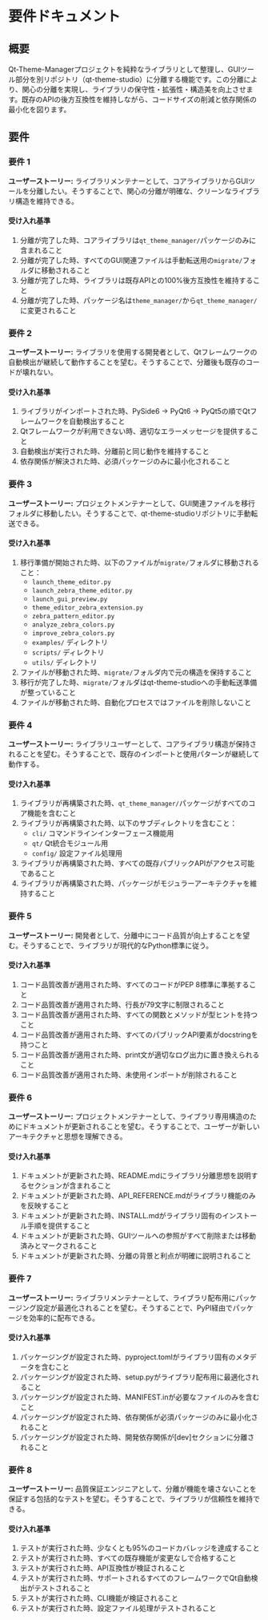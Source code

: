 # 要件ドキュメント

## 概要

Qt-Theme-Managerプロジェクトを純粋なライブラリとして整理し、GUIツール部分を別リポジトリ（qt-theme-studio）に分離する機能です。この分離により、関心の分離を実現し、ライブラリの保守性・拡張性・構造美を向上させます。既存のAPIの後方互換性を維持しながら、コードサイズの削減と依存関係の最小化を図ります。

## 要件

### 要件 1

**ユーザーストーリー:** ライブラリメンテナーとして、コアライブラリからGUIツールを分離したい。そうすることで、関心の分離が明確な、クリーンなライブラリ構造を維持できる。

#### 受け入れ基準

1. 分離が完了した時、コアライブラリは`qt_theme_manager/`パッケージのみに含まれること
2. 分離が完了した時、すべてのGUI関連ファイルは手動転送用の`migrate/`フォルダに移動されること
3. 分離が完了した時、ライブラリは既存APIとの100%後方互換性を維持すること
4. 分離が完了した時、パッケージ名は`theme_manager/`から`qt_theme_manager/`に変更されること

### 要件 2

**ユーザーストーリー:** ライブラリを使用する開発者として、Qtフレームワークの自動検出が継続して動作することを望む。そうすることで、分離後も既存のコードが壊れない。

#### 受け入れ基準

1. ライブラリがインポートされた時、PySide6 → PyQt6 → PyQt5の順でQtフレームワークを自動検出すること
2. Qtフレームワークが利用できない時、適切なエラーメッセージを提供すること
3. 自動検出が実行された時、分離前と同じ動作を維持すること
4. 依存関係が解決された時、必須パッケージのみに最小化されること

### 要件 3

**ユーザーストーリー:** プロジェクトメンテナーとして、GUI関連ファイルを移行フォルダに移動したい。そうすることで、qt-theme-studioリポジトリに手動転送できる。

#### 受け入れ基準

1. 移行準備が開始された時、以下のファイルが`migrate/`フォルダに移動されること：
   - `launch_theme_editor.py`
   - `launch_zebra_theme_editor.py`
   - `launch_gui_preview.py`
   - `theme_editor_zebra_extension.py`
   - `zebra_pattern_editor.py`
   - `analyze_zebra_colors.py`
   - `improve_zebra_colors.py`
   - `examples/` ディレクトリ
   - `scripts/` ディレクトリ
   - `utils/` ディレクトリ
2. ファイルが移動された時、`migrate/`フォルダ内で元の構造を保持すること
3. 移行が完了した時、`migrate/`フォルダはqt-theme-studioへの手動転送準備が整っていること
4. ファイルが移動された時、自動化プロセスではファイルを削除しないこと

### 要件 4

**ユーザーストーリー:** ライブラリユーザーとして、コアライブラリ構造が保持されることを望む。そうすることで、既存のインポートと使用パターンが継続して動作する。

#### 受け入れ基準

1. ライブラリが再構築された時、`qt_theme_manager/`パッケージがすべてのコア機能を含むこと
2. ライブラリが再構築された時、以下のサブディレクトリを含むこと：
   - `cli/` コマンドラインインターフェース機能用
   - `qt/` Qt統合モジュール用
   - `config/` 設定ファイル処理用
3. ライブラリが再構築された時、すべての既存パブリックAPIがアクセス可能であること
4. ライブラリが再構築された時、パッケージがモジュラーアーキテクチャを維持すること

### 要件 5

**ユーザーストーリー:** 開発者として、分離中にコード品質が向上することを望む。そうすることで、ライブラリが現代的なPython標準に従う。

#### 受け入れ基準

1. コード品質改善が適用された時、すべてのコードがPEP 8標準に準拠すること
2. コード品質改善が適用された時、行長が79文字に制限されること
3. コード品質改善が適用された時、すべての関数とメソッドが型ヒントを持つこと
4. コード品質改善が適用された時、すべてのパブリックAPI要素がdocstringを持つこと
5. コード品質改善が適用された時、print文が適切なログ出力に置き換えられること
6. コード品質改善が適用された時、未使用インポートが削除されること

### 要件 6

**ユーザーストーリー:** プロジェクトメンテナーとして、ライブラリ専用構造のためにドキュメントが更新されることを望む。そうすることで、ユーザーが新しいアーキテクチャと思想を理解できる。

#### 受け入れ基準

1. ドキュメントが更新された時、README.mdにライブラリ分離思想を説明するセクションが含まれること
2. ドキュメントが更新された時、API_REFERENCE.mdがライブラリ機能のみを反映すること
3. ドキュメントが更新された時、INSTALL.mdがライブラリ固有のインストール手順を提供すること
4. ドキュメントが更新された時、GUIツールへの参照がすべて削除または移動済みとマークされること
5. ドキュメントが更新された時、分離の背景と利点が明確に説明されること

### 要件 7

**ユーザーストーリー:** ライブラリメンテナーとして、ライブラリ配布用にパッケージング設定が最適化されることを望む。そうすることで、PyPI経由でパッケージを効率的に配布できる。

#### 受け入れ基準

1. パッケージングが設定された時、pyproject.tomlがライブラリ固有のメタデータを含むこと
2. パッケージングが設定された時、setup.pyがライブラリ配布用に最適化されること
3. パッケージングが設定された時、MANIFEST.inが必要なファイルのみを含むこと
4. パッケージングが設定された時、依存関係が必須パッケージのみに最小化されること
5. パッケージングが設定された時、開発依存関係が[dev]セクションに分離されること

### 要件 8

**ユーザーストーリー:** 品質保証エンジニアとして、分離が機能を壊さないことを保証する包括的なテストを望む。そうすることで、ライブラリが信頼性を維持できる。

#### 受け入れ基準

1. テストが実行された時、少なくとも95%のコードカバレッジを達成すること
2. テストが実行された時、すべての既存機能が変更なしで合格すること
3. テストが実行された時、API互換性が検証されること
4. テストが実行された時、サポートされるすべてのフレームワークでQt自動検出がテストされること
5. テストが実行された時、CLI機能が検証されること
6. テストが実行された時、設定ファイル処理がテストされること